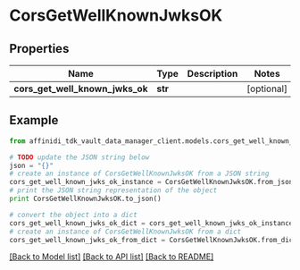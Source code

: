 # CorsGetWellKnownJwksOK

## Properties

| Name                            | Type    | Description | Notes      |
| ------------------------------- | ------- | ----------- | ---------- |
| **cors_get_well_known_jwks_ok** | **str** |             | [optional] |

## Example

```python
from affinidi_tdk_vault_data_manager_client.models.cors_get_well_known_jwks_ok import CorsGetWellKnownJwksOK

# TODO update the JSON string below
json = "{}"
# create an instance of CorsGetWellKnownJwksOK from a JSON string
cors_get_well_known_jwks_ok_instance = CorsGetWellKnownJwksOK.from_json(json)
# print the JSON string representation of the object
print CorsGetWellKnownJwksOK.to_json()

# convert the object into a dict
cors_get_well_known_jwks_ok_dict = cors_get_well_known_jwks_ok_instance.to_dict()
# create an instance of CorsGetWellKnownJwksOK from a dict
cors_get_well_known_jwks_ok_from_dict = CorsGetWellKnownJwksOK.from_dict(cors_get_well_known_jwks_ok_dict)
```

[[Back to Model list]](../README.md#documentation-for-models) [[Back to API list]](../README.md#documentation-for-api-endpoints) [[Back to README]](../README.md)
